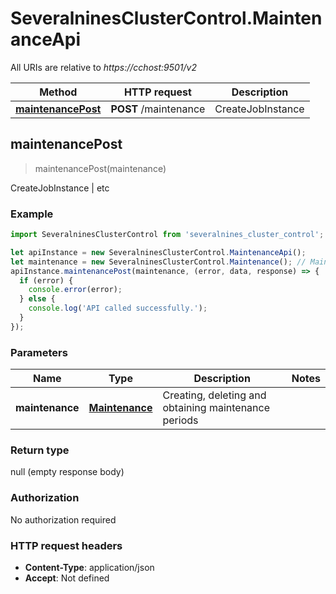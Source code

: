 # SeveralninesClusterControl.MaintenanceApi

All URIs are relative to *https://cchost:9501/v2*

Method | HTTP request | Description
------------- | ------------- | -------------
[**maintenancePost**](MaintenanceApi.md#maintenancePost) | **POST** /maintenance | CreateJobInstance | etc



## maintenancePost

> maintenancePost(maintenance)

CreateJobInstance | etc

### Example

```javascript
import SeveralninesClusterControl from 'severalnines_cluster_control';

let apiInstance = new SeveralninesClusterControl.MaintenanceApi();
let maintenance = new SeveralninesClusterControl.Maintenance(); // Maintenance | Creating, deleting and obtaining maintenance periods
apiInstance.maintenancePost(maintenance, (error, data, response) => {
  if (error) {
    console.error(error);
  } else {
    console.log('API called successfully.');
  }
});
```

### Parameters


Name | Type | Description  | Notes
------------- | ------------- | ------------- | -------------
 **maintenance** | [**Maintenance**](Maintenance.md)| Creating, deleting and obtaining maintenance periods | 

### Return type

null (empty response body)

### Authorization

No authorization required

### HTTP request headers

- **Content-Type**: application/json
- **Accept**: Not defined

